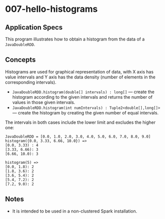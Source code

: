 # 007-hello-histograms

## Application Specs

This program illustrates how to obtain a histogram from the data of a `JavaDoubleRDD`.


## Concepts

Histograms are used for graphical representation of data, with X axis has value intervals and Y axis has the data density (number of elements in the corresponding intervals).

+ `JavaDoubleRDD.histogram(double[] intervals) : long[]` &mdash; create the histogram according to the given intervals and returns the number of values in those given intervals.
+ `JavaDoubleRDD.histogram(int numIntervals) : Tuple2<double[],long[]>` &mdash; create the histogram by creating the given number of equal intervals.

The intervals in both cases include the lower limit and excludes the higher one:
```
JavaDoubleRDD = [0.0, 1.0, 2.0, 3.0, 4.0, 5.0, 6.0, 7.0, 8.0, 9.0]
histogram({0.0, 3.33, 6.66, 10.0}) => 
[0.0, 3.33) : 4
[3.33, 6.66): 3
[6.66, 10.0): 3

histogram(5) =>
[0.0, 1.8): 2
[1.8, 3.6): 2
[3.6, 5.4): 2
[5.4, 7.2): 2
[7.2, 9.0): 2
```


## Notes

+ It is intended to be used in a non-clustered Spark installation.